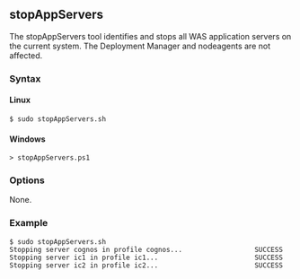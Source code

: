 ## stopAppServers

The stopAppServers tool identifies and stops all WAS application servers on the current system. The Deployment Manager and
nodeagents are not affected.

### Syntax

#### Linux

```Shell
$ sudo stopAppServers.sh
```

#### Windows

```Shell
> stopAppServers.ps1
```

### Options

None.

### Example

```Shell
$ sudo stopAppServers.sh
Stopping server cognos in profile cognos...                  SUCCESS
Stopping server ic1 in profile ic1...                        SUCCESS
Stopping server ic2 in profile ic2...                        SUCCESS
```